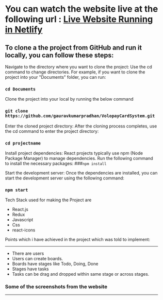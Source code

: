 # You can watch the website live at the following url : <a href="https://rococo-arithmetic-e9bac0.netlify.app/" target="_blank">Live Website Running in Netlify</a>


## To clone a the project from GitHub and run it locally, you can follow these steps:

Navigate to the directory where you want to clone the project: Use the cd command to change directories. For example, if you want to clone the project into your "Documents" folder, you can run:

### `cd Documents`

Clone the project into your local by running the below command
### `git clone https://github.com/gauravkumarpradhan/VolopayCardSystem.git`

Enter the cloned project directory: After the cloning process completes, use the cd command to enter the project directory:
### `cd projectname`


Install project dependencies: React projects typically use npm (Node Package Manager) to manage dependencies. Run the following command to install the necessary packages:
###`npm install`

Start the development server: Once the dependencies are installed, you can start the development server using the following command:
### `npm start`



Tech Stack used for making the Project are 

<ul>
  <li>React.js</li>
  <li>Redux</li>
  <li>Javascript</li>
  <li>Css</li>
  <li>react-icons</li>
</ul>
  

Points which i have achieved in the project which was told to implement:
<hr/>
<ul>
  <li>There are users</li> 
<li>Users can create boards.</li>
<li>Boards have stages like Todo, Doing, Done</li>
<li>Stages have tasks</li>
<li>Tasks can be drag and dropped within same stage or across stages.</li>
</ul>


### Some of the screenshots from the website
<hr/>





